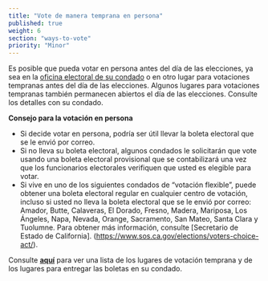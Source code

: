 ```yaml
---
title: "Vote de manera temprana en persona"
published: true
weight: 6
section: "ways-to-vote"
priority: "Minor"
---
```

Es posible que pueda votar en persona antes del día de las elecciones, ya sea en la [oficina electoral de su condado](http://www.sos.ca.gov/elections/voting-resources/county-elections-offices/) o en otro lugar para votaciones tempranas antes del día de las elecciones. Algunos lugares para votaciones tempranas también permanecen abiertos el día de las elecciones. Consulte los detalles con su condado. 

**Consejo para la votación en persona**
- Si decide votar en persona, podría ser útil llevar la boleta electoral que se le envió por correo.
- Si no lleva su boleta electoral, algunos condados le solicitarán que vote usando una boleta electoral provisional que se contabilizará una vez que los funcionarios electorales verifiquen que usted es elegible para votar.
- Si vive en uno de los siguientes condados de “votación flexible”, puede obtener una boleta electoral regular en cualquier centro de votación, incluso si usted no lleva la boleta electoral que se le envió por correo: Amador, Butte, Calaveras, El Dorado, Fresno, Madera, Mariposa, Los Ángeles, Napa, Nevada, Orange, Sacramento, San Mateo, Santa Clara y Tuolumne. Para obtener más información, consulte [Secretario de Estado de California]. (https://www.sos.ca.gov/elections/voters-choice-act/).

Consulte **[aquí](https://caearlyvoting.sos.ca.gov/)** para ver una lista de los lugares de votación temprana y de los lugares para entregar las boletas en su condado. 

 
